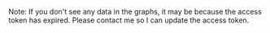 Note: If you don't see any data in the graphs, it may be because the access token has expired. Please contact me so I can update the access token.
